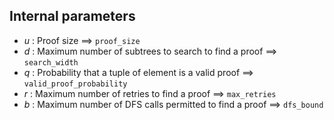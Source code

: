 ## Internal parameters
- <a id="params-u">$u$</a> : Proof size $\implies$ `proof_size`
- <a id="params-d">$d$</a> : Maximum number of subtrees to search to find a proof $\implies$ `search_width`
- <a id="params-q">$q$</a> : Probability that a tuple of element is a valid proof $\implies$ `valid_proof_probability`
- <a id="params-r">$r$</a> : Maximum number of retries to find a proof $\implies$ `max_retries`
- <a id="params-b">$b$</a> : Maximum number of DFS calls permitted to find a proof $\implies$ `dfs_bound`
